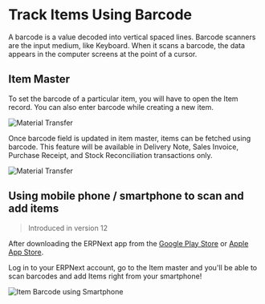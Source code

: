 <!-- add-breadcrumbs -->
# Track Items Using Barcode

A barcode is a value decoded into vertical spaced lines. Barcode scanners are the input medium, like Keyboard. When it scans a barcode, the data appears in the computer screens at the point of a cursor.

## Item Master

To set the barcode of a particular item, you will have to open the Item record. You can also enter barcode while creating a new item.

<img alt="Material Transfer" class="screenshot" src="{{docs_base_url}}/assets/img/articles/barcode-item-master.png">

Once barcode field is updated in item master, items can be fetched using barcode. This feature will be available in Delivery Note, Sales Invoice, Purchase Receipt, and Stock Reconciliation transactions only.

<img alt="Material Transfer" class="screenshot" src="{{docs_base_url}}/assets/img/articles/barcode-item-selection.gif">

## Using mobile phone / smartphone to scan and add items

> Introduced in version 12

After downloading the ERPNext app from the [Google Play Store](https://play.google.com/store/apps/details?id=io.frappe.mobile&hl=en) or [Apple App Store](https://apps.apple.com/us/app/erpnext/id1027318091).

Log in to your ERPNext account, go to the Item master and you'll be able to scan barcodes and add Items right from your smartphone!

![Item Barcode using Smartphone](/docs/v12/assets/img/articles/item-barcode-phone.gif)